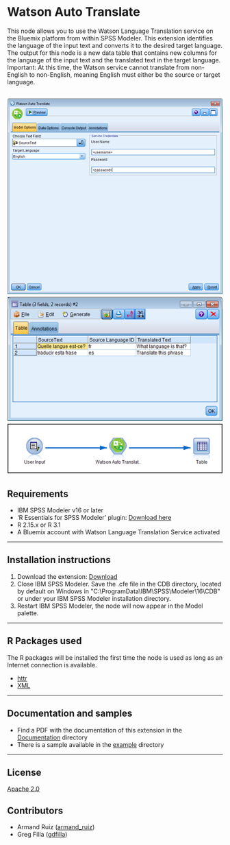 # Watson Auto Translate

This node allows you to use the Watson Language Translation service on the Bluemix platform from within SPSS Modeler.   This extension identifies the language of the input text and converts it to the desired target language. The output for this node is a new data table that contains new columns for the language of the input text and the translated text in the target language.  Important: At this time, the Watson service cannot translate from non-English to non-English, meaning English must either be the source or target language.     

![Dialog](https://raw.githubusercontent.com/IBMPredictiveAnalytics/Watson-Auto-Translate/master/Screenshot/Illustration1.png)
![Output](https://raw.githubusercontent.com/IBMPredictiveAnalytics/Watson-Auto-Translate/master/Screenshot/Illustration2.png)
![Stream](https://raw.githubusercontent.com/IBMPredictiveAnalytics/Watson-Auto-Translate/master/Screenshot/Illustration3.png)
---
Requirements
----
- IBM SPSS Modeler v16 or later
- ‘R Essentials for SPSS Modeler’ plugin: [Download here][7]
 -  R 2.15.x or R 3.1
- A Bluemix account with Watson Language Translation Service activated


---
Installation instructions
----
1. Download the extension: [Download][3] 
2. Close IBM SPSS Modeler. Save the .cfe file in the CDB directory, located by default on Windows in "C:\ProgramData\IBM\SPSS\Modeler\16\CDB" or under your IBM SPSS Modeler installation directory.
3. Restart IBM SPSS Modeler, the node will now appear in the Model palette.

---
R Packages used
----
The R packages will be installed the first time the node is used as long as an Internet connection is available.
- [httr][4]
- [XML][9]
 
---
Documentation and samples
----
- Find a PDF with the documentation of this extension in the [Documentation](5) directory
- There is a sample available in the [example][6] directory


---
License
----

[Apache 2.0][1]


Contributors
----

  - Armand Ruiz ([armand_ruiz](https://twitter.com/armand_ruiz))
  - Greg Filla ([gdfilla](https://twitter.com/gdfilla))


[1]: http://www.apache.org/licenses/LICENSE-2.0.html
[2]:https://www.ibm.com/smarterplanet/us/en/ibmwatson/developercloud/doc/personality-insights/overview.shtml
[3]: https://github.com/IBMPredictiveAnalytics/Watson-Auto-Translate/blob/master/Source%20code/WatsonAutoTranslate.cfe
[4]:https://cran.r-project.org/web/packages/httr/
[5]:https://github.com/IBMPredictiveAnalytics/Watson-Auto-Translate/tree/master/Documentation
[6]:https://github.com/IBMPredictiveAnalytics/Watson-Auto-Translate/tree/master/Example
[7]:https://developer.ibm.com/predictiveanalytics/downloads/#tab2
[8]: https://developer.ibm.com/predictiveanalytics/downloads/
[9]: https://cran.r-project.org/web/packages/XML/